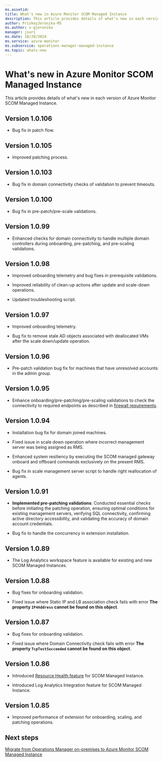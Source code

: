 ```yaml
---
ms.assetid: 
title: What's new in Azure Monitor SCOM Managed Instance
description: This article provides details of what's new in each version of Azure Monitor SCOM Managed Instance.
author: PriskeyJeronika-MS
ms.author: v-gjeronika
manager: jsuri
ms.date: 10/29/2024
ms.service: azure-monitor
ms.subservice: operations-manager-managed-instance
ms.topic: whats-new
---
```


# What's new in Azure Monitor SCOM Managed Instance 

This article provides details of what's new in each version of Azure Monitor SCOM Managed Instance.

## Version 1.0.106

- Bug fix in patch flow.

## Version 1.0.105

- Improved patching process.

## Version 1.0.103

- Bug fix in domain connectivity checks of validation to prevent timeouts.

## Version 1.0.100

- Bug fix in pre-patch/pre-scale validations.

## Version 1.0.99

- Enhanced checks for domain connectivity to handle multiple domain controllers during onboarding, pre-patching, and pre-scaling validations.

## Version 1.0.98

- Improved onboarding telemetry and bug fixes in prerequisite validations.

- Improved reliability of clean-up actions after update and scale-down operations.

- Updated troubleshooting script.

## Version 1.0.97

- Improved onboarding telemetry.

- Bug fix to remove stale AD objects associated with deallocated VMs after the scale down/update operation.

## Version 1.0.96

- Pre-patch validation bug fix for machines that have unresolved accounts in the admin group.

## Version 1.0.95

- Enhance onboarding/pre-patching/pre-scaling validations to check the connectivity to required endpoints as described in [firewall requirements](configure-network-firewall.md#firewall-requirements).

## Version 1.0.94

- Installation bug fix for domain joined machines.

- Fixed issue in scale down operation where incorrect management server was being assigned as RMS.

- Enhanced system resiliency by executing the SCOM managed gateway onboard and offboard commands exclusively on the present RMS.

- Bug fix in scale management server script to handle right reallocation of agents.

## Version 1.0.91

- **Implemented pre-patching validations**: Conducted essential checks before initiating the patching operation, ensuring optimal conditions for existing management servers, verifying SQL connectivity, confirming active directory accessibility, and validating the accuracy of domain account credentials.

- Bug fix to handle the concurrency in extension installation.

## Version 1.0.89

- The Log Analytics workspace feature is available for existing and new SCOM Managed Instances.

## Version 1.0.88

- Bug fixes for onboarding validation.

- Fixed issue where Static IP and LB association check fails with error **The property `IP4Address` cannot be found on this object**.

## Version 1.0.87

- Bug fixes for onboarding validation.

- Fixed issue where Domain Connectivity check fails with error **The property `TcpTestSucceeded` cannot be found on this object**.

## Version 1.0.86

- Introduced [Resource Health feature](/azure/service-health/resource-health-overview?WT.mc_id=Portal-Microsoft_Azure_Health) for SCOM Managed Instance.

- Introduced Log Analytics Integration feature for SCOM Managed Instance.

## Version 1.0.85

- Improved performance of extension for onboarding, scaling, and patching operations.

## Next steps

[Migrate from Operations Manager on-premises to Azure Monitor SCOM Managed Instance](migrate-to-operations-manager-managed-instance.md)